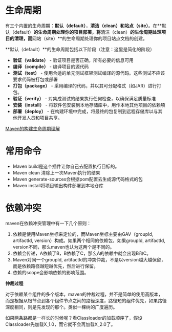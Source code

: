 # 生命周期

有三个内置的生命周期：**默认（default）**，**清洁（clean）**和**站点（site）**。在**默认（default）**的生命周期处理你的项目部署，将**清洁（clean）**的生命周期处理项目的清理，而**网站（site）**的生命周期处理你的项目站点文档的创建。



**默认（default）**的生命周期包括以下阶段（注意：这里是简化的阶段）

- **验证（validate）** - 验证项目是否正确，所有必要的信息可用
- **编译（compile）** - 编译项目的源代码
- **测试（test）** - 使用合适的单元测试框架测试编译的源代码。这些测试不应该要求代码被打包或部署
- **打包（package）** - 采用编译的代码，并以其可分配格式（如JAR）进行打包。
- **验证（verify）** - 对集成测试的结果执行任何检查，以确保满足质量标准
- **安装（install）** - 将软件包安装到本地存储库中，用作本地其他项目的依赖项
- **部署（deploy）** - 在构建环境中完成，将最终的包复制到远程存储库以与其他开发人员和项目共享。



[Maven的构建生命周期理解](https://www.cnblogs.com/EasonJim/p/6816340.html)



# 常用命令

- Maven build是这个插件让你自己去配置执行目标的。
- Maven clean 清除上一次Maven执行的结果
- Maven generate-sources会根据pom配置去生成源代码格式的包
- Maven install将项目输出构件部署到本地仓库



# 依赖冲突

maven在依赖冲突管理中有一下几个原则：

1. 依赖是使用Maven坐标来定位的，而Maven坐标主要由GAV（groupId, artifactId, version）构成。如果两个相同的依赖包，如果groupId, artifactId, version不同，那么maven也认为这两个是不同的。
2. 依赖会传递，A依赖了B，B依赖了C，那么A的依赖中就会出现B和C。
3. Maven对同一个groupId, artifactId的冲突仲裁，不是以version越大越保留，而是依赖路径越短越优先，然后进行保留。
4. 依赖的scope会影响依赖的影响范围。



**仲裁过程**

对于依赖某个组件的多个版本，maven的仲裁过程，并不是简单的使用高版本，而是根据从根节点到各个组件节点之间的路径深度，路径短的组件优先，如果路径深度相同，则是先发现的那个。类似一棵树的广度遍历。

如果两条路都是一样长的时候呢？看Classloader的加载顺序了，假设Classloader先加载X_1.0，而它就不会再加载X_2.0了。